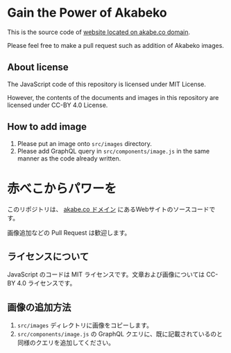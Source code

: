 # Gain the Power of Akabeko

This is the source code of [website located on akabe.co domain](https://akabe.co/).

Please feel free to make a pull request such as addition of Akabeko images.

## About license

The JavaScript code of this repository is licensed under MIT License.

However, the contents of the documents and images in this repository are licensed under CC-BY 4.0 License.

## How to add image

1. Please put an image onto `src/images` directory.
2. Please add GraphQL query in `src/components/image.js` in the same manner as the code already written.

# 赤べこからパワーを

このリポジトリは、 [akabe.co ドメイン](https://akabe.co/) にあるWebサイトのソースコードです。

画像追加などの Pull Request は歓迎します。

## ライセンスについて

JavaScript のコードは MIT ライセンスです。文章および画像については CC-BY 4.0 ライセンスです。

## 画像の追加方法

1. `src/images` ディレクトリに画像をコピーします。
2. `src/components/image.js` の GraphQL クエリに、既に記載されているのと同様のクエリを追加してください。
